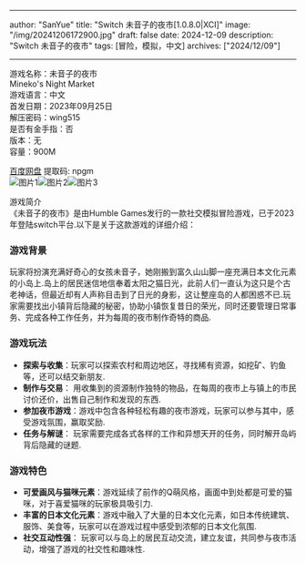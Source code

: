 
---
author: "SanYue"
title: "Switch 未音子的夜市[1.0.8.0|XCI]"
image: "/img/20241206172900.jpg"
draft: false
date: 2024-12-09
description: "Switch 未音子的夜市"
tags: [冒险，模拟，中文]
archives: ["2024/12/09"]

---

游戏名称：未音子的夜市   
Mineko's Night Market    
游戏语言：中文  
首发日期：2023年09月25日  
解压密码：wing515  
是否有金手指：否  
版本：无   
容量：900M

[百度网盘](https://pan.baidu.com/s/1X8O5nSadHi8WcuvwZnnyzg) 提取码: npgm  
![图片1](/img/5b8c29.jpg)![图片2](/img/aa037a.jpg)![图片3](/img/e73095.jpg)  

游戏简介  
《未音子的夜市》是由Humble Games发行的一款社交模拟冒险游戏，已于2023年登陆switch平台.以下是关于这款游戏的详细介绍：

### 游戏背景
玩家将扮演充满好奇心的女孩未音子，她刚搬到富久山山脚一座充满日本文化元素的小岛上.岛上的居民迷信地信奉着太阳之猫日光，此前人们一直认为这只是个古老神话，但最近却有人声称目击到了日光的身影，这让整座岛的人都困惑不已.玩家需要找出小镇背后隐藏的秘密，协助小镇恢复昔日的荣光，同时还要管理日常事务、完成各种工作任务，并为每周的夜市制作奇特的商品.

### 游戏玩法
- **探索与收集**：玩家可以探索农村和周边地区，寻找稀有资源，如挖矿、钓鱼等，还可以结交新朋友.
- **制作与交易**： 用收集到的资源制作独特的物品，在每周的夜市上与镇上的市民讨价还价，出售自己制作和发现的东西.
- **参加夜市游戏**：游戏中包含各种轻松有趣的夜市游戏，玩家可以参与其中，感受游戏氛围，赢取奖励.
- **任务与解谜**： 玩家需要完成各式各样的工作和异想天开的任务，同时解开岛屿背后隐藏的谜题.

### 游戏特色
- **可爱画风与猫咪元素**：游戏延续了前作的Q萌风格，画面中到处都是可爱的猫咪，对于喜爱猫咪的玩家极具吸引力.
- **丰富的日本文化元素**：游戏中融入了大量的日本文化元素，如日本传统建筑、服饰、美食等，玩家可以在游戏过程中感受到浓郁的日本文化氛围.
- **社交互动性强**： 玩家可以与岛上的居民互动交流，建立友谊，共同参与夜市活动，增强了游戏的社交性和趣味性.
